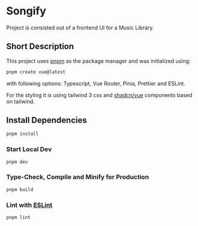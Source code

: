 # Songify

Project is consisted out of a frontend UI for a Music Library.

## Short Description

This project uses [pnpm](https://pnpm.io/) as the package manager and was initialized using:

```sh
pnpm create vue@latest
```

with following options: Typescript, Vue Router, Pinia, Prettier and ESLint.

For the styling it is using tailwind 3 css and [shadcn/vue](https://www.shadcn-vue.com/) components based on tailwind.

## Install Dependencies

```sh
pnpm install
```

### Start Local Dev

```sh
pnpm dev
```

### Type-Check, Compile and Minify for Production

```sh
pnpm build
```

### Lint with [ESLint](https://eslint.org/)

```sh
pnpm lint
```
